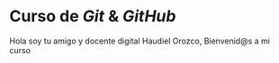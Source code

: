 # Curso de _Git_ & _GitHub_

Hola soy tu amigo y docente digital Haudiel Orozco, Bienvenid@s a mi curso